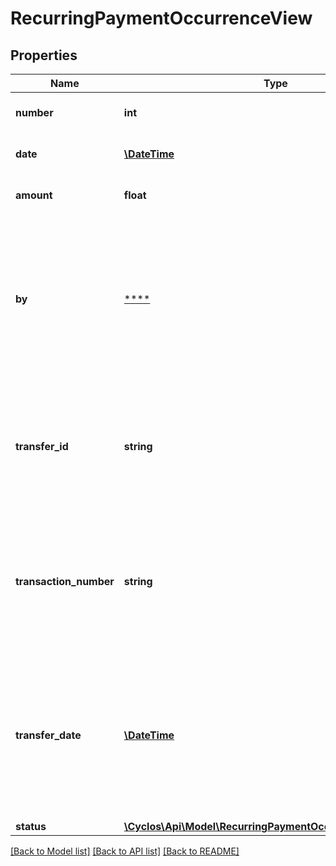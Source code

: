 # RecurringPaymentOccurrenceView

## Properties
Name | Type | Description | Notes
------------ | ------------- | ------------- | -------------
**number** | **int** | The occurrence number. | [optional] 
**date** | [**\DateTime**](\DateTime.md) | The occurrence date. | [optional] 
**amount** | **float** | The installment amount | [optional] 
**by** | [****](.md) | The user that performed an status change. For example, who manually paid, settled or canceled an open installment | [optional] 
**transfer_id** | **string** | Only if the occurrence was processed, contains the internal identifier of the generated transfer. | [optional] 
**transaction_number** | **string** | Only if the occurrence was processed, contains the transaction number of the generated transfer. | [optional] 
**transfer_date** | [**\DateTime**](\DateTime.md) | The date the occurrence was processed. It might happen that the occurrence has first failed, then later processed | [optional] 
**status** | [**\Cyclos\Api\Model\RecurringPaymentOccurrenceStatusEnum**](RecurringPaymentOccurrenceStatusEnum.md) |  | [optional] 

[[Back to Model list]](../../README.md#documentation-for-models) [[Back to API list]](../../README.md#documentation-for-api-endpoints) [[Back to README]](../../README.md)

